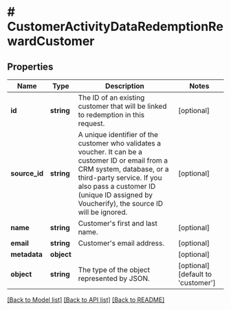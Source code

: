 # # CustomerActivityDataRedemptionRewardCustomer

## Properties

Name | Type | Description | Notes
------------ | ------------- | ------------- | -------------
**id** | **string** | The ID of an existing customer that will be linked to redemption in this request. | [optional]
**source_id** | **string** | A unique identifier of the customer who validates a voucher. It can be a customer ID or email from a CRM system, database, or a third-party service. If you also pass a customer ID (unique ID assigned by Voucherify), the source ID will be ignored. | [optional]
**name** | **string** | Customer&#39;s first and last name. | [optional]
**email** | **string** | Customer&#39;s email address. | [optional]
**metadata** | **object** |  | [optional]
**object** | **string** | The type of the object represented by JSON. | [optional] [default to 'customer']

[[Back to Model list]](../../README.md#models) [[Back to API list]](../../README.md#endpoints) [[Back to README]](../../README.md)
